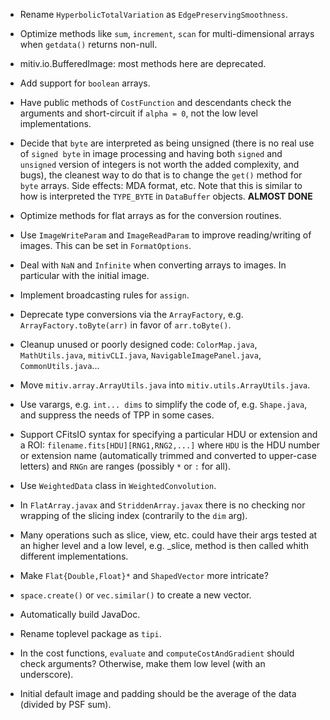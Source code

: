 * Rename `HyperbolicTotalVariation` as `EdgePreservingSmoothness`.

* Optimize methods like `sum`, `increment`, `scan` for multi-dimensional arrays
  when `getdata()` returns non-null.

* mitiv.io.BufferedImage: most methods here are deprecated.

* Add support for `boolean` arrays.

* Have public methods of `CostFunction` and descendants check the arguments and
  short-circuit if `alpha = 0`, not the low level implementations.

* Decide that `byte` are interpreted as being unsigned (there is no real use of
  `signed byte` in image processing and having both `signed` and `unsigned`
  version of integers is not worth the added complexity, and bugs), the
  cleanest way to do that is to change the `get()` method for `byte` arrays.
  Side effects: MDA format, etc.  Note that this is similar to how is
  interpreted the `TYPE_BYTE` in `DataBuffer` objects. **ALMOST DONE**

* Optimize methods for flat arrays as for the conversion routines.

* Use `ImageWriteParam` and `ImageReadParam` to improve reading/writing of
  images.  This can be set in `FormatOptions`.

* Deal with `NaN` and `Infinite` when converting arrays to images.  In
  particular with the initial image.

* Implement broadcasting rules for `assign`.

* Deprecate type conversions via the `ArrayFactory`,
  e.g. `ArrayFactory.toByte(arr)` in favor of `arr.toByte()`.

* Cleanup unused or poorly designed code: `ColorMap.java`, `MathUtils.java`,
  `mitivCLI.java`, `NavigableImagePanel.java`, `CommonUtils.java`...

* Move `mitiv.array.ArrayUtils.java` into `mitiv.utils.ArrayUtils.java`.

* Use varargs, e.g. `int... dims` to simplify the code of, e.g. `Shape.java`,
  and suppress the needs of TPP in some cases.

* Support CFitsIO syntax for specifying a particular HDU or extension and a
  ROI: `filename.fits[HDU][RNG1,RNG2,...]` where `HDU` is the HDU number or
  extension name (automatically trimmed and converted to upper-case letters)
  and `RNGn` are ranges (possibly `*` or `:` for all).

* Use `WeightedData` class in `WeightedConvolution`.

* In `FlatArray.javax` and `StriddenArray.javax` there is no checking nor
  wrapping of the slicing index (contrarily to the `dim` arg).

* Many operations such as slice, view, etc. could have their args tested at an
  higher level and a low level, e.g. _slice, method is then called whith
  different implementations.

* Make `Flat{Double,Float}*` and `ShapedVector` more intricate?

* `space.create()` or `vec.similar()` to create a new vector.

* Automatically build JavaDoc.

* Rename toplevel package as `tipi`.

* In the cost functions, `evaluate` and `computeCostAndGradient` should check
  arguments?  Otherwise, make them low level (with an underscore).

* Initial default image and padding should be the average of the data (divided
  by PSF sum).
